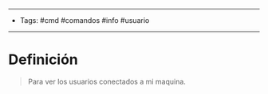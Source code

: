 --------------------
- Tags: #cmd #comandos #info #usuario 
-----------------------------
# Definición

> Para ver los usuarios conectados a mi maquina.